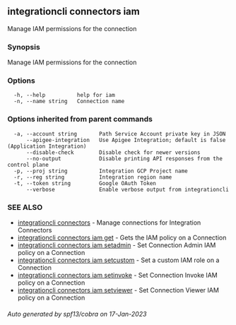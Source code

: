## integrationcli connectors iam

Manage IAM permissions for the connection

### Synopsis

Manage IAM permissions for the connection

### Options

```
  -h, --help          help for iam
  -n, --name string   Connection name
```

### Options inherited from parent commands

```
  -a, --account string       Path Service Account private key in JSON
      --apigee-integration   Use Apigee Integration; default is false (Application Integration)
      --disable-check        Disable check for newer versions
      --no-output            Disable printing API responses from the control plane
  -p, --proj string          Integration GCP Project name
  -r, --reg string           Integration region name
  -t, --token string         Google OAuth Token
      --verbose              Enable verbose output from integrationcli
```

### SEE ALSO

* [integrationcli connectors](integrationcli_connectors.md)	 - Manage connections for Integration Connectors
* [integrationcli connectors iam get](integrationcli_connectors_iam_get.md)	 - Gets the IAM policy on a Connection
* [integrationcli connectors iam setadmin](integrationcli_connectors_iam_setadmin.md)	 - Set Connection Admin IAM policy on a Connection
* [integrationcli connectors iam setcustom](integrationcli_connectors_iam_setcustom.md)	 - Set a custom IAM role on a Connection
* [integrationcli connectors iam setinvoke](integrationcli_connectors_iam_setinvoke.md)	 - Set Connection Invoke IAM policy on a Connection
* [integrationcli connectors iam setviewer](integrationcli_connectors_iam_setviewer.md)	 - Set Connection Viewer IAM policy on a Connection

###### Auto generated by spf13/cobra on 17-Jan-2023
